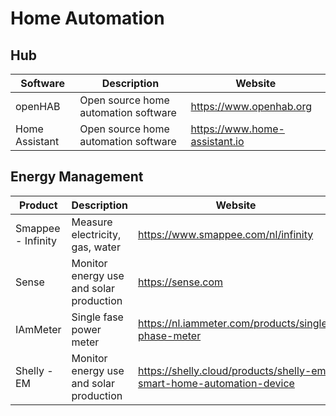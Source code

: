 # Home Automation

## Hub

| Software       | Description                          | Website                       |
| -------------- | ------------------------------------ | ----------------------------- |
| openHAB        | Open source home automation software | https://www.openhab.org       |
| Home Assistant | Open source home automation software | https://www.home-assistant.io |

## Energy Management

| Product            | Description                             | Website                                                              |
| ------------------ | --------------------------------------- | -------------------------------------------------------------------- |
| Smappee - Infinity | Measure electricity, gas, water         | https://www.smappee.com/nl/infinity                                  |
| Sense              | Monitor energy use and solar production | https://sense.com                                                    |
| IAmMeter           | Single fase power meter                 | https://nl.iammeter.com/products/single-phase-meter                  |
| Shelly - EM        | Monitor energy use and solar production | https://shelly.cloud/products/shelly-em-smart-home-automation-device |